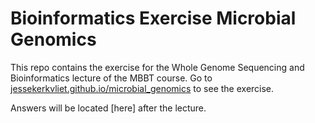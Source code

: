 # Bioinformatics Exercise Microbial Genomics

This repo contains the exercise for the Whole Genome Sequencing and Bioinformatics lecture of the MBBT course.
Go to [jessekerkvliet.github.io/microbial_genomics](jessekerkvliet.github.io/microbial_genomics) to see the exercise.

Answers will be located [here] after the lecture.
